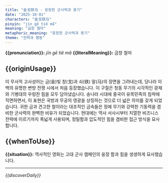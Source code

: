 ```yaml
---
title: "金戈铁马 - 웅장한 군사력과 용기"
date: "2025-10-01"
characters: "金戈铁马"
pinyin: "jīn gē tiě mǎ"
meaning: "금창 철마"
metaphoric_meaning: "웅장한 군사력과 용기"
theme: "전략과 행동"
---
```


**{{pronunciation}}:** *jīn gē tiě mǎ*
**{{literalMeaning}}:** 금창 철마

## {{originUsage}}

이 무사적 고사성어는 금(金)빛 창(戈)과 쇠(铁) 말(马)의 장면을 그려내는데, 당나라 이백의 유명한 변방 전쟁 시에서 처음 등장했습니다. 이 구절은 청동 무기의 시각적인 광채와 기병대의 우렁찬 힘을 모두 담아냈습니다. 송나라 시대에 중국이 유목민족의 침략에 직면하면서, 이 표현은 국방과 무공의 영광을 상징하는 것으로 더 넓은 의미를 갖게 되었습니다. 귀한 금과 견고한 철이라는 대조적인 금속들은 정예 무기와 강력한 기동력을 겸비한 군사력의 완벽한 비유가 되었습니다. 현대에는 역사 서사시부터 치열한 비즈니스 전략에 이르기까지 폭넓게 사용되며, 정밀함과 압도적인 힘을 겸비한 접근 방식을 묘사합니다.

## {{whenToUse}}

**{{situation}}:** 역사적인 영화는 고대 군사 캠페인의 웅장 함과 힘을 생생하게 묘사했습니다.

---

*{{discoverDaily}}*
